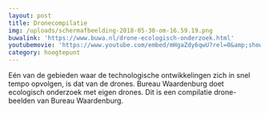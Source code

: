 ```yaml
---
layout: post
title: Dronecompilatie
img: /uploads/schermafbeelding-2018-05-30-om-16.59.19.png
buwalink: 'https://www.buwa.nl/drone-ecologisch-onderzoek.html'
youtubemovie: 'https://www.youtube.com/embed/mHgaZdy6qwU?rel=0&amp;showinfo=0&amp;start=0'
category: hoogtepunt
---
```

Eén van de gebieden waar de technologische ontwikkelingen zich in snel tempo opvolgen, is dat van de drones. Bureau Waardenburg doet ecologisch onderzoek met eigen drones. Dit is een compilatie drone-beelden van Bureau Waardenburg.
